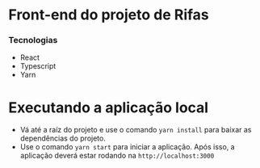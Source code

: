 # Front-end do projeto de Rifas

### Tecnologias

- React
- Typescript
- Yarn

# Executando a aplicação local

- Vá até a raíz do projeto e use o comando `yarn install` para baixar as dependências do projeto.
- Use o comando `yarn start` para iniciar a aplicação. Após isso, a aplicação deverá estar rodando na `http://localhost:3000`
